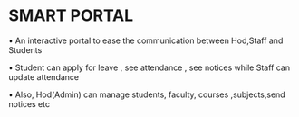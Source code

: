 # SMART PORTAL


• An interactive portal to ease the communication between Hod,Staff and Students


• Student can apply for leave , see attendance , see notices while Staff can update attendance


• Also, Hod(Admin) can manage students, faculty, courses ,subjects,send notices etc
